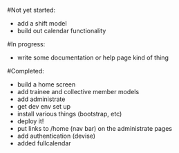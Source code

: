 #Not yet started: 

* add a shift model
* build out calendar functionality

#In progress:

* write some documentation or help page kind of thing

#Completed:

* build a home screen
* add trainee and collective member models
* add administrate
* get dev env set up
* install various things (bootstrap, etc)
* deploy it!
* put links to /home (nav bar) on the administrate pages
* add authentication (devise)
* added fullcalendar

